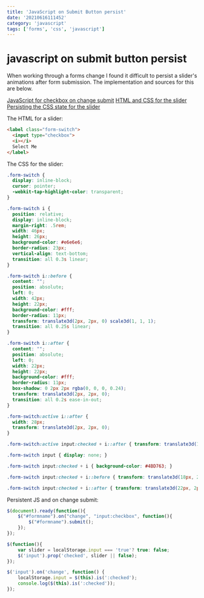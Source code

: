 ```yaml
---
title: 'JavaScript on Submit Button persist'
date: '20210616111452'
category: 'javascript'
tags: ['forms', 'css', 'javascript']
---
```


# javascript on submit button persist
When working through a forms change I found it difficult to persist a slider's
animations after form submission. The implementation and sources for this are below.

[JavaScript for checkbox on change submit](https://stackoverflow.com/a/10602540)
[HTML and CSS for the slider](https://www.cssscript.com/realistic-ios-switch-pure-css/)
[Persisting the CSS state for the slider](https://stackoverflow.com/a/22125401)

The HTML for a slider:
```html
<label class="form-switch">
  <input type="checkbox">
  <i></i>
  Select Me
</label>
```

The CSS for the slider:
```css
.form-switch {
  display: inline-block;
  cursor: pointer;
  -webkit-tap-highlight-color: transparent;
}

.form-switch i {
  position: relative;
  display: inline-block;
  margin-right: .5rem;
  width: 46px;
  height: 26px;
  background-color: #e6e6e6;
  border-radius: 23px;
  vertical-align: text-bottom;
  transition: all 0.3s linear;
}

.form-switch i::before {
  content: "";
  position: absolute;
  left: 0;
  width: 42px;
  height: 22px;
  background-color: #fff;
  border-radius: 11px;
  transform: translate3d(2px, 2px, 0) scale3d(1, 1, 1);
  transition: all 0.25s linear;
}

.form-switch i::after {
  content: "";
  position: absolute;
  left: 0;
  width: 22px;
  height: 22px;
  background-color: #fff;
  border-radius: 11px;
  box-shadow: 0 2px 2px rgba(0, 0, 0, 0.24);
  transform: translate3d(2px, 2px, 0);
  transition: all 0.2s ease-in-out;
}

.form-switch:active i::after {
  width: 28px;
  transform: translate3d(2px, 2px, 0);
}

.form-switch:active input:checked + i::after { transform: translate3d(16px, 2px, 0); }

.form-switch input { display: none; }

.form-switch input:checked + i { background-color: #4BD763; }

.form-switch input:checked + i::before { transform: translate3d(18px, 2px, 0) scale3d(0, 0, 0); }

.form-switch input:checked + i::after { transform: translate3d(22px, 2px, 0); }
```

Persistent JS and on change submit:
```javascript
$(document).ready(function(){
    $("#formname").on("change", "input:checkbox", function(){
        $("#formname").submit();
    });
});

$(function(){
    var slider = localStorage.input === 'true'? true: false;
    $('input').prop('checked', slider || false);
});

$('input').on('change', function() {
    localStorage.input = $(this).is(':checked');
    console.log($(this).is(':checked'));
});
```
